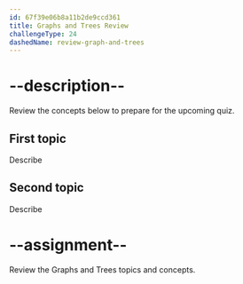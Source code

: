 ```yaml
---
id: 67f39e06b8a11b2de9ccd361
title: Graphs and Trees Review
challengeType: 24
dashedName: review-graph-and-trees
---
```


# --description--

Review the concepts below to prepare for the upcoming quiz.

## First topic

Describe

## Second topic

Describe

# --assignment--

Review the Graphs and Trees topics and concepts.
